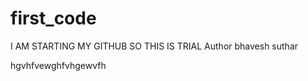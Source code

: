 # first_code
I AM STARTING MY GITHUB SO THIS IS TRIAL
Author bhavesh suthar

hgvhfvewghfvhgewvfh





